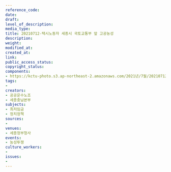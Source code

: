 ```yaml
---
reference_code: 
date: 
draft: 
level_of_description: 
media_type: 
title: 20210712-택시노동자 세종시 국토교통부 앞 고공농성
description: 
weight: 
modified_at: 
created_at: 
link: 
public_access_status: 
copyright_status: 
components:
- https://kctu-photo.s3.ap-northeast-2.amazonaws.com/2021년/7월/20210712-택시노동자+세종시+국토교통부+앞+고공농성/_1D20406.jpg
tags:
- 
creators:
- 공공운수노조
- 세종충남본부
subjects:
- 최저임금
- 정치정책
sources:
- 
venues:
- 세종정부청사
events:
- 농성투쟁
culture_workers:
- 
issues:
- 
---
```

